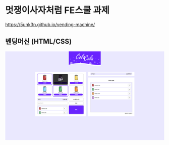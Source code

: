 # 멋쟁이사자처럼 FE스쿨 과제

https://5unk3n.github.io/vending-machine/

## 벤딩머신 (HTML/CSS)

![구현한 사진](%EC%8A%A4%ED%81%AC%EB%A6%B0%EC%83%B7%202023-03-18%20220133.png)
